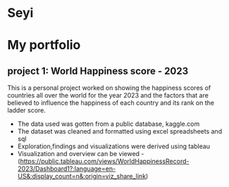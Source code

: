 # Seyi
# My portfolio
## project 1: World Happiness score - 2023
This is a personal project worked on showing the happiness scores of countries all over the world for the year 2023 and the factors that are believed to influence the happiness of each country and its rank on the ladder score. 
* The data used was gotten from a public database, kaggle.com
* The dataset was cleaned and formatted using excel spreadsheets and sql
* Exploration,findings and visualizations were derived using tableau
* Visualization and overview can be viewed - (https://public.tableau.com/views/WorldHappinessRecord-2023/Dashboard1?:language=en-US&:display_count=n&:origin=viz_share_link)
